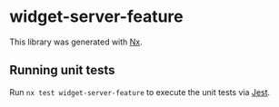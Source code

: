# widget-server-feature

This library was generated with [Nx](https://nx.dev).

## Running unit tests

Run `nx test widget-server-feature` to execute the unit tests via [Jest](https://jestjs.io).
